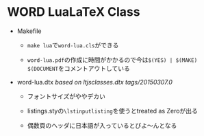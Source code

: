 WORD LuaLaTeX Class
===

- Makefile
	+ `make lua`で`word-lua.cls`ができる

	+ `word-lua.pdf`の作成に時間がかかるので今は`$(YES) | $(MAKE) $(DOCUMENT`をコメントアウトしている

- word-lua.dtx *based on ltjsclasses.dtx tags/20150307.0*

	+ フォントサイズがややデカい

	+ listings.styの`\lstinputlisting`を使うとtreated as Zeroが出る

	+ 偶数頁のヘッダに日本語が入っているとびよ～んとなる
